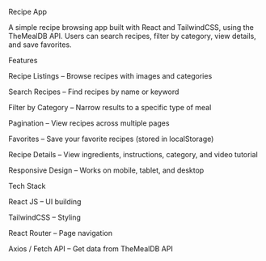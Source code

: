 Recipe App

A simple recipe browsing app built with React and TailwindCSS, using the TheMealDB API.
Users can search recipes, filter by category, view details, and save favorites.

Features

Recipe Listings – Browse recipes with images and categories

Search Recipes – Find recipes by name or keyword

Filter by Category – Narrow results to a specific type of meal

Pagination – View recipes across multiple pages

Favorites – Save your favorite recipes (stored in localStorage)

Recipe Details – View ingredients, instructions, category, and video tutorial

Responsive Design – Works on mobile, tablet, and desktop

Tech Stack

React JS – UI building

TailwindCSS – Styling

React Router – Page navigation

Axios / Fetch API – Get data from TheMealDB API